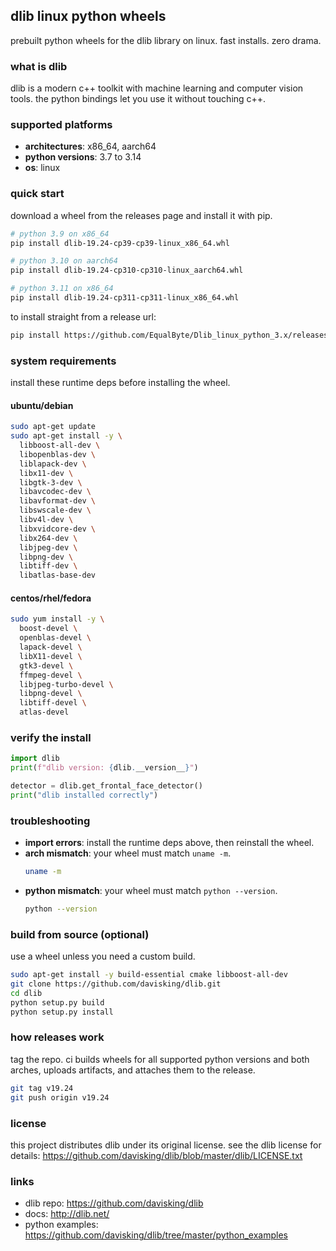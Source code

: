 ## dlib linux python wheels

prebuilt python wheels for the dlib library on linux. fast installs. zero drama.

### what is dlib

dlib is a modern c++ toolkit with machine learning and computer vision tools. the python bindings let you use it without touching c++.

### supported platforms

- **architectures**: x86_64, aarch64
- **python versions**: 3.7 to 3.14
- **os**: linux

### quick start

download a wheel from the releases page and install it with pip.

```bash
# python 3.9 on x86_64
pip install dlib-19.24-cp39-cp39-linux_x86_64.whl

# python 3.10 on aarch64
pip install dlib-19.24-cp310-cp310-linux_aarch64.whl

# python 3.11 on x86_64
pip install dlib-19.24-cp311-cp311-linux_x86_64.whl
```

to install straight from a release url:

```bash
pip install https://github.com/EqualByte/Dlib_linux_python_3.x/releases/download/v19.24/dlib-19.24-cp39-cp39-linux_x86_64.whl
```

### system requirements

install these runtime deps before installing the wheel.

#### ubuntu/debian
```bash
sudo apt-get update
sudo apt-get install -y \
  libboost-all-dev \
  libopenblas-dev \
  liblapack-dev \
  libx11-dev \
  libgtk-3-dev \
  libavcodec-dev \
  libavformat-dev \
  libswscale-dev \
  libv4l-dev \
  libxvidcore-dev \
  libx264-dev \
  libjpeg-dev \
  libpng-dev \
  libtiff-dev \
  libatlas-base-dev
```

#### centos/rhel/fedora
```bash
sudo yum install -y \
  boost-devel \
  openblas-devel \
  lapack-devel \
  libX11-devel \
  gtk3-devel \
  ffmpeg-devel \
  libjpeg-turbo-devel \
  libpng-devel \
  libtiff-devel \
  atlas-devel
```

### verify the install

```python
import dlib
print(f"dlib version: {dlib.__version__}")

detector = dlib.get_frontal_face_detector()
print("dlib installed correctly")
```

### troubleshooting

- **import errors**: install the runtime deps above, then reinstall the wheel.
- **arch mismatch**: your wheel must match `uname -m`.
  ```bash
  uname -m
  ```
- **python mismatch**: your wheel must match `python --version`.
  ```bash
  python --version
  ```

### build from source (optional)

use a wheel unless you need a custom build.

```bash
sudo apt-get install -y build-essential cmake libboost-all-dev
git clone https://github.com/davisking/dlib.git
cd dlib
python setup.py build
python setup.py install
```

### how releases work

tag the repo. ci builds wheels for all supported python versions and both arches, uploads artifacts, and attaches them to the release.

```bash
git tag v19.24
git push origin v19.24
```

### license

this project distributes dlib under its original license. see the dlib license for details: https://github.com/davisking/dlib/blob/master/dlib/LICENSE.txt

### links

- dlib repo: https://github.com/davisking/dlib
- docs: http://dlib.net/
- python examples: https://github.com/davisking/dlib/tree/master/python_examples
